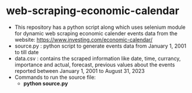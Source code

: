 # web-scraping-economic-calendar

 * This repository has a python script along which uses selenium module for dynamic web scraping economic calender events data from the website: https://www.investing.com/economic-calendar/
 * source.py : python script to generate events data from January 1, 2001 to till date
 * data.csv : contains the scraped information like date, time, currancy, importance and actual, forecast, previous values about the events reported between January 1, 2001 to August 31, 2023
 * Commands to run the source file:
   * **python source.py**

